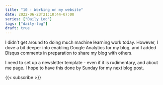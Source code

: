 ```yaml
---
title: "10 - Working on my website"
date: 2022-06-23T21:10:44-07:00
series: ["Daily Log"]
tags: ["daily-log"]
draft: true
---
```


I didn't get around to doing much machine learning work today. However, I dove a bit deeper into enabling Google Analytics for my blog, and I added Disqus comments in preparation to share my blog with others.

I need to set up a newsletter template - even if it is rudimentary, and about me page. I hope to have this done by Sunday for my next blog post.

{{< subscribe >}}
